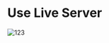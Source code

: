 # Use Live Server

![123](https://github.com/user-attachments/assets/3ed3cee1-23d2-4169-ab94-b433ced13058)

